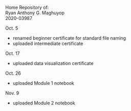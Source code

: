 Home Repository of: <br />
Ryan Anthony G. Maghuyop <br />
2020-03987 <br />

Oct. 5 <br />
- renamed beginner certificate for standard file naming <br />
- uploaded intermediate certificate <br />

Oct. 17 <br />
- uploaded data visualization certificate <br />

Oct. 26 <br />
- uploaded Module 1 notebook <br />

Nov. 9 <br />
- uploaded Module 2 notebook <br />
